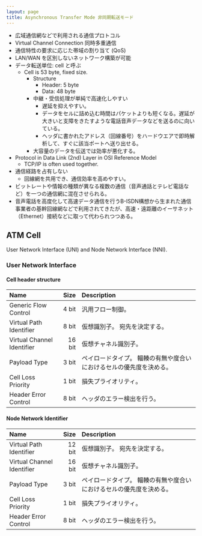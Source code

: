 ```yaml
---
layout: page
title: Asynchronous Transfer Mode 非同期転送モード
---
```


* 広域通信網などで利用される通信プロトコル
* Virtual Channel Connection 同時多重通信
* 通信特性の要求に応じた帯域の割り当て (QoS)
* LAN/WAN を区別しないネットワーク構築が可能
* データ転送単位: cell と呼ぶ
    * Cell is 53 byte, fixed size.
        * Structure
            * Header: 5 byte
            * Data: 48 byte 
        * 中継・受信処理が単純で高速化しやすい
            * 遅延を抑えやすい。
            * データをセルに詰め込む時間はパケットよりも短くなる。遅延が大きいと支障をきたすような電話音声データなどを送るのに向いている。
            * ヘッダに書かれたアドレス（回線番号）をハードウエアで即時解析して、すぐに該当ポートへ送り出せる。
        * 大容量のデータを伝送では効率が悪化する。
* Protocol in Data Link (2nd) Layer in OSI Reference Model
    * TCP/IP is often used together.
* 通信経路を占有しない
    * 回線網を共用でき、通信効率を高めやすい。
* ビットレートや情報の種類が異なる複数の通信（音声通話とテレビ電話など）を一つの通信網に混在させられる。
* 音声電話を高度化して高速データ通信を行うB-ISDN構想から生まれた通信事業者の基幹回線網などで利用されてきたが、高速・遠距離のイーサネット（Ethernet）接続などに取って代わられつつある。

## ATM Cell

User Network Interface (UNI) and Node Network Interface (NNI).

### User Network Interface

#### Cell header structure

| Name | Size | Description |
|:--|--:|:--|
| Generic Flow Control | 4 bit | 汎用フロー制御。 |
| Virtual Path Identifier | 8 bit | 仮想識別子。 宛先を決定する。 |
| Virtual Channel Identifier | 16 bit | 仮想チャネル識別子。 |
| Payload Type | 3 bit | ペイロードタイプ。 輻輳の有無や度合いにおけるセルの優先度を決める。 |
| Cell Loss Priority | 1 bit | 損失プライオリティ。 |
| Header Error Control | 8 bit | ヘッダのエラー検出を行う。 |

#### Node Network Identifier

| Name | Size | Description |
|:--|--:|:--|
| Virtual Path Identifier | 12 bit | 仮想識別子。 宛先を決定する。 |
| Virtual Channel Identifier | 16 bit | 仮想チャネル識別子。 |
| Payload Type | 3 bit | ペイロードタイプ。 輻輳の有無や度合いにおけるセルの優先度を決める。 |
| Cell Loss Priority | 1 bit | 損失プライオリティ。 |
| Header Error Control | 8 bit | ヘッダのエラー検出を行う。 |
